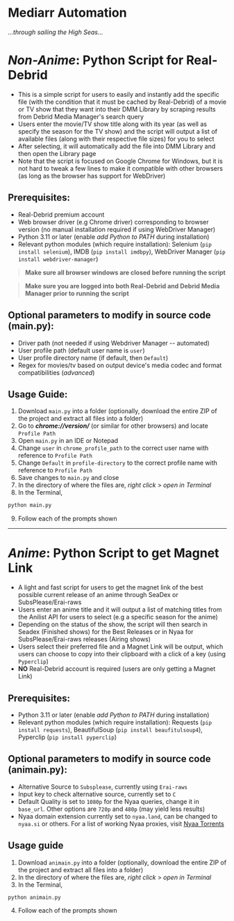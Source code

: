 # **Mediarr Automation**
*...through sailing the High Seas...*



# *Non-Anime*: Python Script for Real-Debrid

* This is a simple script for users to easily and instantly add the specific file (with the condition that it must be cached by Real-Debrid) of a movie or TV show that they want into their DMM Library by scraping results from Debrid Media Manager's search query
* Users enter the movie/TV show title along with its year (as well as specify the season for the TV show) and the script will output a list of available files (along with their respective file sizes) for you to select
* After selecting, it will automatically add the file into DMM Library and then open the Library page
* Note that the script is focused on Google Chrome for Windows, but it is not hard to tweak a few lines to make it compatible with other browsers (as long as the browser has support for WebDriver)

## Prerequisites: 
* Real-Debrid premium account 
* Web browser driver (e.g Chrome driver) corresponding to browser version (no manual installation required if using WebDriver Manager)
* Python 3.11 or later (enable *add Python to PATH* during installation)
* Relevant python modules (which require installation): Selenium (`pip install selenium`), IMDB (`pip install imdbpy`), WebDriver Manager (`pip install webdriver-manager`)

> **Make sure all browser windows are closed before running the script**

> **Make sure you are logged into both Real-Debrid and Debrid Media Manager prior to running the script**

## Optional parameters to modify in source code (main.py):
* Driver path (not needed if using Webdriver Manager -- automated)
* User profile path (default user name is `user`)
* User profile directory name (if default, then `Default`)
* Regex for movies/tv based on output device's media codec and format compatibilities (*advanced*)

## Usage Guide:
1. Download `main.py` into a folder (optionally, download the entire ZIP of the project and extract all files into a folder)
2. Go to ***chrome://version/*** (or similar for other browsers) and locate `Profile Path`
3. Open `main.py` in an IDE or Notepad
4. Change `user` in `chrome_profile_path` to the correct user name with reference to `Profile Path`
5. Change `Default` in `profile-directory` to the correct profile name with reference to `Profile Path`
6. Save changes to `main.py` and close
7. In the directory of where the files are, *right click* > *open in Terminal*
8. In the Terminal,
```python
python main.py
```
9. Follow each of the prompts shown

---


# *Anime*: Python Script to get Magnet Link

* A light and fast script for users to get the magnet link of the best possible current release of an anime through SeaDex or SubsPlease/Erai-raws
* Users enter an anime title and it will output a list of matching titles from the Anilist API for users to select (e.g a specific season for the anime)
* Depending on the status of the show, the script will then search in Seadex (Finished shows) for the Best Releases or in Nyaa for SubsPlease/Erai-raws releases (Airing shows)
* Users select their preferred file and a Magnet Link will be output, which users can choose to copy into their clipboard with a click of a key (using `Pyperclip`)
* **NO** Real-Debrid account is required (users are only getting a Magnet Link)

## Prerequisites:
* Python 3.11 or later (enable *add Python to PATH* during installation)
* Relevant python modules (which require installation): Requests (`pip install requests`), BeautifulSoup (`pip install beaufitulsoup4`), Pyperclip (`pip install pyperclip`)

## Optional parameters to modify in source code (animain.py):
* Alternative Source to `Subsplease`, currently using `Erai-raws`
* Input key to check alternative source, currently set to `C`
* Default Quality is set to `1080p` for the Nyaa queries, change it in `base_url`. Other options are `720p` and `480p` (may yield less results)
* Nyaa domain extension currently set to `nyaa.land`, can be changed to `nyaa.si` or others. For a list of working Nyaa proxies, visit [Nyaa Torrents](https://nyaatorrents.info/)

## Usage guide
1. Download `animain.py` into a folder (optionally, download the entire ZIP of the project and extract all files into a folder)
2. In the directory of where the files are, *right click* > *open in Terminal*
3. In the Terminal,
```python 
python animain.py
```
4. Follow each of the prompts shown
